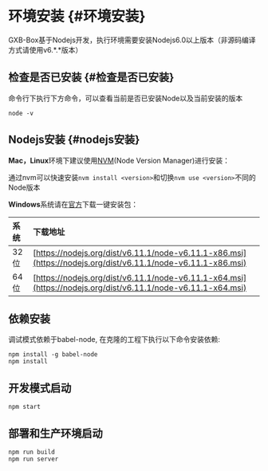 # 环境安装 {#环境安装}

GXB-Box基于Nodejs开发，执行环境需要安装Nodejs6.0以上版本（非源码编译方式请使用v6.\*.\*版本）

## 检查是否已安装 {#检查是否已安装}

命令行下执行下方命令，可以查看当前是否已安装Node以及当前安装的版本

```
node -v
```

## Nodejs安装 {#nodejs安装}

**Mac，Linux**环境下建议使用[NVM](https://github.com/creationix/nvm)\(Node Version Manager\)进行安装：

通过nvm可以快速安装`nvm install <version>`和切换`nvm use <version>`不同的Node版本

**Windows**系统请在[官方](https://nodejs.org/)下载一键安装包：

| 系统 | 下载地址 |
| :--- | :--- |
| 32位 | [https://nodejs.org/dist/v6.11.1/node-v6.11.1-x86.msi](https://nodejs.org/dist/v6.11.1/node-v6.11.1-x86.msi) |
| 64位 | [https://nodejs.org/dist/v6.11.1/node-v6.11.1-x64.msi](https://nodejs.org/dist/v6.11.1/node-v6.11.1-x64.msi) |

## 依赖安装

调试模式依赖于babel-node, 在克隆的工程下执行以下命令安装依赖:

```
npm install -g babel-node
npm install
```

## 开发模式启动

```
npm start
```

## 部署和生产环境启动

```
npm run build
npm run server
```

## 



